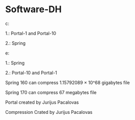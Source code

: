 # Software-DH

c:

1.: Portal-1 and Portal-10

2.: Spring

e:

1.: Spring

2.: Portal-10 and Portal-1


Spring 160 can compress 1.15792089 × 10^68 gigabytes file

Spring 170 can compress 67 megabytes file

Portal created by Jurijus Pacalovas 

Compression Crated by Jurijus Pacalovas

